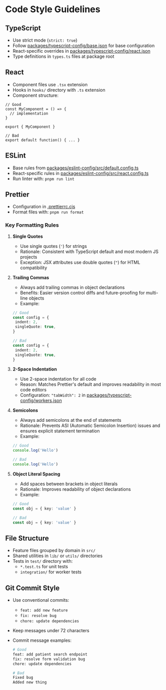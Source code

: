 # Code Style Guidelines

## TypeScript

- Use strict mode (`strict: true`)
- Follow [packages/typescript-config/base.json](mdc:packages/typescript-config/base.json) for base configuration
- React-specific overrides in [packages/typescript-config/react.json](mdc:packages/typescript-config/react.json)
- Type definitions in `types.ts` files at package root

## React

- Component files use `.tsx` extension
- Hooks in `hooks/` directory with `.ts` extension
- Component structure:

```tsx
// Good
const MyComponent = () => {
  // implementation
}

export { MyComponent }

// Bad
export default function() { ... }
```

## ESLint

- Base rules from [packages/eslint-config/src/default.config.ts](mdc:packages/eslint-config/src/default.config.ts)
- React-specific rules in [packages/eslint-config/src/react.config.ts](mdc:packages/eslint-config/src/react.config.ts)
- Run linter with: `pnpm run lint`

## Prettier

- Configuration in [.prettierrc.cjs](mdc:.prettierrc.cjs)
- Format files with: `pnpm run format`

### Key Formatting Rules

1. **Single Quotes**

   - Use single quotes (`'`) for strings
   - Rationale: Consistent with TypeScript default and most modern JS projects
   - Exception: JSX attributes use double quotes (`"`) for HTML compatibility

2. **Trailing Commas**

   - Always add trailing commas in object declarations
   - Benefits: Easier version control diffs and future-proofing for multi-line objects
   - Example:

   ```ts
   // Good
   const config = {
   	indent: 2,
   	singleQuote: true,
   }

   // Bad
   const config = {
   	indent: 2,
   	singleQuote: true,
   }
   ```

3. **2-Space Indentation**

   - Use 2-space indentation for all code
   - Reason: Matches Prettier's default and improves readability in most code editors
   - Configuration: `"tabWidth": 2` in [packages/typescript-config/workers.json](mdc:packages/typescript-config/workers.json)

4. **Semicolons**

   - Always add semicolons at the end of statements
   - Rationale: Prevents ASI (Automatic Semicolon Insertion) issues and ensures explicit statement termination
   - Example:

   ```ts
   // Good
   console.log('Hello')

   // Bad
   console.log('Hello')
   ```

5. **Object Literal Spacing**

   - Add spaces between brackets in object literals
   - Rationale: Improves readability of object declarations
   - Example:

   ```ts
   // Good
   const obj = { key: 'value' }

   // Bad
   const obj = { key: 'value' }
   ```

## File Structure

- Feature files grouped by domain in `src/`
- Shared utilities in `lib/` or `utils/` directories
- Tests in `test/` directory with:
  - `*.test.ts` for unit tests
  - `integration/` for worker tests

## Git Commit Style

- Use conventional commits:
  - `feat: add new feature`
  - `fix: resolve bug`
  - `chore: update dependencies`
- Keep messages under 72 characters
- Commit message examples:

  ```bash
  # Good
  feat: add patient search endpoint
  fix: resolve form validation bug
  chore: update dependencies

  # Bad
  Fixed bug
  Added new thing
  ```
